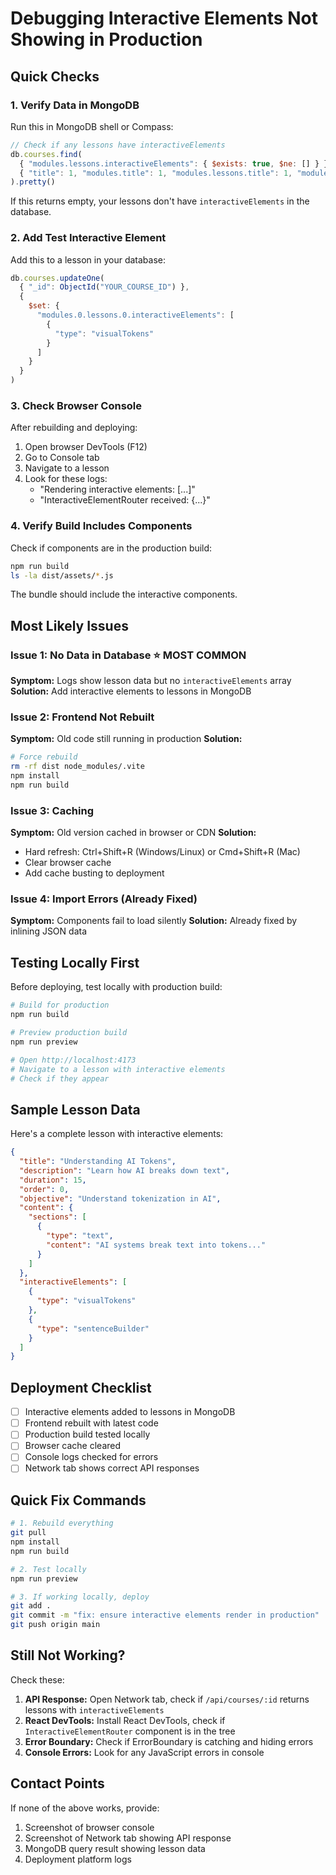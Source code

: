 # Debugging Interactive Elements Not Showing in Production

## Quick Checks

### 1. Verify Data in MongoDB

Run this in MongoDB shell or Compass:

```javascript
// Check if any lessons have interactiveElements
db.courses.find(
  { "modules.lessons.interactiveElements": { $exists: true, $ne: [] } },
  { "title": 1, "modules.title": 1, "modules.lessons.title": 1, "modules.lessons.interactiveElements": 1 }
).pretty()
```

If this returns empty, your lessons don't have `interactiveElements` in the database.

### 2. Add Test Interactive Element

Add this to a lesson in your database:

```javascript
db.courses.updateOne(
  { "_id": ObjectId("YOUR_COURSE_ID") },
  { 
    $set: { 
      "modules.0.lessons.0.interactiveElements": [
        {
          "type": "visualTokens"
        }
      ]
    }
  }
)
```

### 3. Check Browser Console

After rebuilding and deploying:
1. Open browser DevTools (F12)
2. Go to Console tab
3. Navigate to a lesson
4. Look for these logs:
   - "Rendering interactive elements: [...]"
   - "InteractiveElementRouter received: {...}"

### 4. Verify Build Includes Components

Check if components are in the production build:

```bash
npm run build
ls -la dist/assets/*.js
```

The bundle should include the interactive components.

## Most Likely Issues

### Issue 1: No Data in Database ⭐ MOST COMMON
**Symptom:** Logs show lesson data but no `interactiveElements` array
**Solution:** Add interactive elements to lessons in MongoDB

### Issue 2: Frontend Not Rebuilt
**Symptom:** Old code still running in production
**Solution:** 
```bash
# Force rebuild
rm -rf dist node_modules/.vite
npm install
npm run build
```

### Issue 3: Caching
**Symptom:** Old version cached in browser or CDN
**Solution:** 
- Hard refresh: Ctrl+Shift+R (Windows/Linux) or Cmd+Shift+R (Mac)
- Clear browser cache
- Add cache busting to deployment

### Issue 4: Import Errors (Already Fixed)
**Symptom:** Components fail to load silently
**Solution:** Already fixed by inlining JSON data

## Testing Locally First

Before deploying, test locally with production build:

```bash
# Build for production
npm run build

# Preview production build
npm run preview

# Open http://localhost:4173
# Navigate to a lesson with interactive elements
# Check if they appear
```

## Sample Lesson Data

Here's a complete lesson with interactive elements:

```json
{
  "title": "Understanding AI Tokens",
  "description": "Learn how AI breaks down text",
  "duration": 15,
  "order": 0,
  "objective": "Understand tokenization in AI",
  "content": {
    "sections": [
      {
        "type": "text",
        "content": "AI systems break text into tokens..."
      }
    ]
  },
  "interactiveElements": [
    {
      "type": "visualTokens"
    },
    {
      "type": "sentenceBuilder"
    }
  ]
}
```

## Deployment Checklist

- [ ] Interactive elements added to lessons in MongoDB
- [ ] Frontend rebuilt with latest code
- [ ] Production build tested locally
- [ ] Browser cache cleared
- [ ] Console logs checked for errors
- [ ] Network tab shows correct API responses

## Quick Fix Commands

```bash
# 1. Rebuild everything
git pull
npm install
npm run build

# 2. Test locally
npm run preview

# 3. If working locally, deploy
git add .
git commit -m "fix: ensure interactive elements render in production"
git push origin main
```

## Still Not Working?

Check these:

1. **API Response:** Open Network tab, check if `/api/courses/:id` returns lessons with `interactiveElements`
2. **React DevTools:** Install React DevTools, check if `InteractiveElementRouter` component is in the tree
3. **Error Boundary:** Check if ErrorBoundary is catching and hiding errors
4. **Console Errors:** Look for any JavaScript errors in console

## Contact Points

If none of the above works, provide:
1. Screenshot of browser console
2. Screenshot of Network tab showing API response
3. MongoDB query result showing lesson data
4. Deployment platform logs
